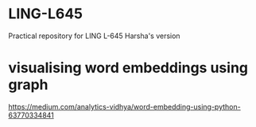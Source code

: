 # LING-L645
Practical repository for LING L-645
Harsha's version

# visualising word embeddings using graph
https://medium.com/analytics-vidhya/word-embedding-using-python-63770334841

